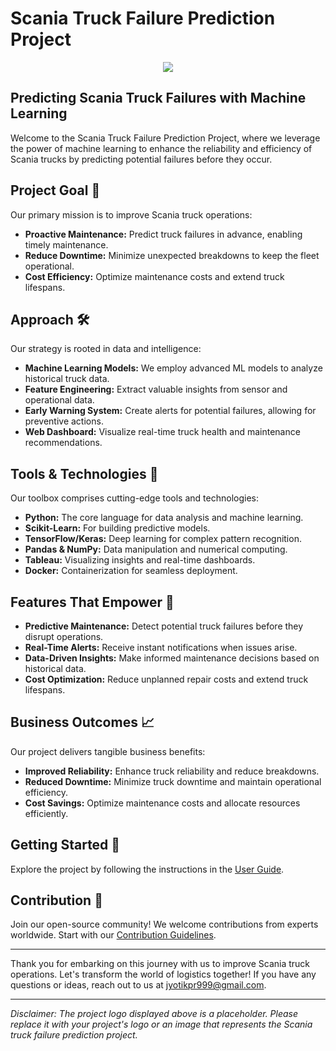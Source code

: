 # Scania Truck Failure Prediction Project

<p align="center">
  <img src="![Uploading image.png…]()">
</p>

## Predicting Scania Truck Failures with Machine Learning

Welcome to the Scania Truck Failure Prediction Project, where we leverage the power of machine learning to enhance the reliability and efficiency of Scania trucks by predicting potential failures before they occur.

## Project Goal 🚛

Our primary mission is to improve Scania truck operations:

- **Proactive Maintenance:** Predict truck failures in advance, enabling timely maintenance.
- **Reduce Downtime:** Minimize unexpected breakdowns to keep the fleet operational.
- **Cost Efficiency:** Optimize maintenance costs and extend truck lifespans.

## Approach 🛠️

Our strategy is rooted in data and intelligence:

- **Machine Learning Models:** We employ advanced ML models to analyze historical truck data.
- **Feature Engineering:** Extract valuable insights from sensor and operational data.
- **Early Warning System:** Create alerts for potential failures, allowing for preventive actions.
- **Web Dashboard:** Visualize real-time truck health and maintenance recommendations.

## Tools & Technologies 🧰

Our toolbox comprises cutting-edge tools and technologies:

- **Python:** The core language for data analysis and machine learning.
- **Scikit-Learn:** For building predictive models.
- **TensorFlow/Keras:** Deep learning for complex pattern recognition.
- **Pandas & NumPy:** Data manipulation and numerical computing.
- **Tableau:** Visualizing insights and real-time dashboards.
- **Docker:** Containerization for seamless deployment.

## Features That Empower 🌟

- **Predictive Maintenance:** Detect potential truck failures before they disrupt operations.
- **Real-Time Alerts:** Receive instant notifications when issues arise.
- **Data-Driven Insights:** Make informed maintenance decisions based on historical data.
- **Cost Optimization:** Reduce unplanned repair costs and extend truck lifespans.

## Business Outcomes 📈

Our project delivers tangible business benefits:

- **Improved Reliability:** Enhance truck reliability and reduce breakdowns.
- **Reduced Downtime:** Minimize truck downtime and maintain operational efficiency.
- **Cost Savings:** Optimize maintenance costs and allocate resources efficiently.

## Getting Started 🚀

Explore the project by following the instructions in the [User Guide](user-guide.md).

## Contribution 🤝

Join our open-source community! We welcome contributions from experts worldwide. Start with our [Contribution Guidelines](CONTRIBUTING.md).

---

Thank you for embarking on this journey with us to improve Scania truck operations. Let's transform the world of logistics together! If you have any questions or ideas, reach out to us at [jyotikpr999@gmail.com](mailto:your-email@example.com).

---

*Disclaimer: The project logo displayed above is a placeholder. Please replace it with your project's logo or an image that represents the Scania truck failure prediction project.*
